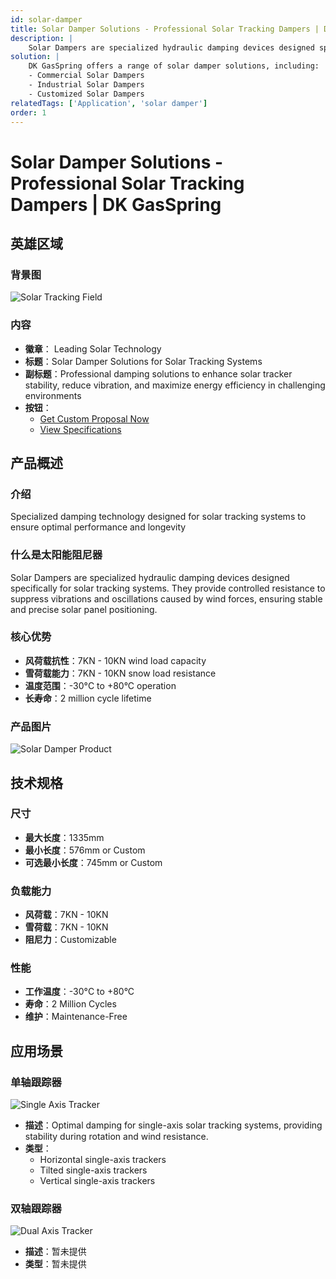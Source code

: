```yaml
---
id: solar-damper
title: Solar Damper Solutions - Professional Solar Tracking Dampers | DK GasSpring
description: |
    Solar Dampers are specialized hydraulic damping devices designed specifically for solar tracking systems. They provide controlled resistance to suppress vibrations and oscillations caused by wind forces, ensuring stable and precise solar panel positioning.
solution: |
    DK GasSpring offers a range of solar damper solutions, including:
    - Commercial Solar Dampers
    - Industrial Solar Dampers
    - Customized Solar Dampers
relatedTags: ['Application', 'solar damper']
order: 1
---
```



# Solar Damper Solutions - Professional Solar Tracking Dampers | DK GasSpring

## 英雄区域
### 背景图
![Solar Tracking Field](/images/application/solar-damper/solar_tracker_field.jpg)

### 内容
- **徽章**：<i class="fas fa-sun"></i> Leading Solar Technology
- **标题**：Solar Damper Solutions for Solar Tracking Systems
- **副标题**：Professional damping solutions to enhance solar tracker stability, reduce vibration, and maximize energy efficiency in challenging environments
- **按钮**：
  - [Get Custom Proposal Now](#contact)
  - [View Specifications](#specifications)

## 产品概述
### 介绍
Specialized damping technology designed for solar tracking systems to ensure optimal performance and longevity

### 什么是太阳能阻尼器
Solar Dampers are specialized hydraulic damping devices designed specifically for solar tracking systems. They provide controlled resistance to suppress vibrations and oscillations caused by wind forces, ensuring stable and precise solar panel positioning.

### 核心优势
- **风荷载抗性**：7KN - 10KN wind load capacity
- **雪荷载能力**：7KN - 10KN snow load resistance
- **温度范围**：-30°C to +80°C operation
- **长寿命**：2 million cycle lifetime

### 产品图片
![Solar Damper Product](/images/application/solar-damper/solar_damper_product.jpg)

## 技术规格
### 尺寸
- **最大长度**：1335mm
- **最小长度**：576mm or Custom
- **可选最小长度**：745mm or Custom

### 负载能力
- **风荷载**：7KN - 10KN
- **雪荷载**：7KN - 10KN
- **阻尼力**：Customizable

### 性能
- **工作温度**：-30°C to +80°C
- **寿命**：2 Million Cycles
- **维护**：Maintenance-Free

## 应用场景
### 单轴跟踪器
![Single Axis Tracker](/images/application/solar-damper/solar_tracking_system.png)
- **描述**：Optimal damping for single-axis solar tracking systems, providing stability during rotation and wind resistance.
- **类型**：
  - Horizontal single-axis trackers
  - Tilted single-axis trackers
  - Vertical single-axis trackers

### 双轴跟踪器
![Dual Axis Tracker](/images/application/solar-damper/solar_damper_application.webp)
- **描述**：暂未提供
- **类型**：暂未提供
